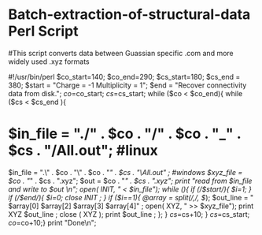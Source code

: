 # Batch-extraction-of-structural-data Perl Script
#This script converts data between Guassian specific .com and more widely used .xyz formats


#!/usr/bin/perl
$co_start=140; $co_end=290; $cs_start=180; $cs_end = 380;
$start = "Charge = -1 Multiplicity = 1";
$end = "Recover connectivity data from disk.";
$co=$co_start; $cs=$cs_start;
while ($co < $co_end){ while ($cs < $cs_end ){
# $in_file = "./" . $co . "/" . $co . "_" . $cs . "/All.out"; #linux
$in_file = ".\\" . $co . "\\" . $co . "_" . $cs . "\\All.out" ; #windows
$xyz_file = $co . "_" . $cs . ".xyz"; $out = $co . "_" . $cs . ".xyz";
print "read from $in_file and write to $out \n";
open( INIT, " < $in_file");
while (<INIT>){
if (/$start/){ $i=1; }
if (/$end/){ $i=0; close INIT ; }
if ($i==1){
@array = split(/,/, $_);
$out_line = " $array[0] $array[2] $array[3] $array[4]" ;
open( XYZ, " >> $xyz_file"); print XYZ $out_line ; close ( XYZ );
print $out_line ; }; }
$cs=$cs+10; } $cs=$cs_start; $co=$co+10;} print "Done\n";
